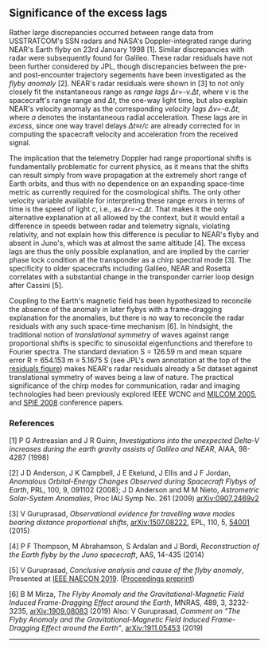 ## Significance of the excess lags

Rather large discrepancies occurred between
    range data from USSTRATCOM's SSN radars
and
    NASA's Doppler-integrated range
during NEAR's Earth flyby on 23rd January 1998 
    [1].
Similar discrepancies with radar
    were subsequently found
        for Galileo.
These radar residuals
    have not been further considered by JPL,
though
    discrepancies between
        the pre- and post-encounter trajectory segements
have been investigated
    as the _flyby anomaly_
    [2].
NEAR's radar residuals were shown in
    [3]
to not only closely fit
    the instantaneous range as _range lags_
        _&Delta;r=-v.&Delta;t_,
where
    _v_ is the spacecraft's range range
        and _&Delta;t_, the one-way light time,
but also explain
    NEAR's velocity anomaly
as the corresponding _velocity lags_
    _&Delta;v=-a.&Delta;t_,
where
    _a_ denotes the instantaneous radial acceleration.
These lags are in _excess_,
    since one way travel delays
        _&Delta;t&equiv;r/c_
    are already corrected for in computing
        the spacecraft velocity and acceleration
    from the received signal.


The implication that
    the telemetry Doppler had range proportional shifts
        is fundamentally problematic for current physics,
as it means that
    the shifts can result simply from wave propagation
        at the extremely short range of Earth orbits,
and thus with no dependence on
    an expanding space-time metric
        as currently required for
            the cosmological shifts. 
The only other velocity variable available
    for interpreting these range errors
        in terms of time
    is the speed of light _c_,
i.e.,
    as _&Delta;r=-c.&Delta;t_.
That makes it
    the only alternative explanation
        at all allowed by the context,
but it would entail
    a difference in speeds between
        radar and telemetry signals,
    violating relativity,
and
not explain how
    this difference is peculiar to
        NEAR's flyby
    and absent in Juno's,
        which was at almost the same altitude
    [4].
The excess lags are thus
    the only possible explanation,
and are implied by
    the carrier phase lock condition at the transponder
        as a chirp spectral mode
    [3].
The specificity to older spacecrafts
    including Galileo, NEAR and Rosetta
correlates with
    a substantial change in
        the transponder carrier loop design
    after Cassini
    [5].


Coupling to the Earth's magnetic field
    has been hypothesized
to reconcile
    the absence of the anomaly in later flybys
        with a frame-dragging explanation for the anomalies,
but there is no way to reconcile
    the radar residuals with any such space-time mechanism
    [6].
In hindsight,
the traditional notion of _translational symmetry_ of waves
    against range proportional shifts
is specific to
    sinusoidal eigenfunctions
        and therefore to Fourier spectra.
The standard deviation S = 126.59 m
    and mean square error R = 654.153 m
        &equiv; 5.1675 S
    (see JPL's own annotation at the top of
        the [residuals figure](ref/Antreasian/fig10_near_SSNrange.pdf))
makes NEAR's radar residuals already a 5&sigma; dataset
    against translational symmetry of waves being
        a law of nature.
The practical significance of
    the chirp modes
for communication, radar and imaging technologies
    had been previously explored
    IEEE WCNC and [MILCOM 2005](https://arXiv.org/abs/0812.2652),
    and [SPIE 2008](https://arXiv.org/abs/0812.1004)
    conference papers.


### References

[1] P G Antreasian and J R Guinn,
_Investigations into the unexpected Delta-V increases during the earth gravity assists of Galileo and NEAR_,
AIAA, 98-4287 (1998) 

[2] J D Anderson, J K Campbell, J E Ekelund, J Ellis and J F Jordan,
_Anomalous Orbital-Energy Changes Observed during Spacecraft Flybys of Earth_,
PRL, 100, 9, 091102 (2008);
J D Anderson and M M Nieto,
_Astrometric Solar-System Anomalies_,
Proc IAU Symp No. 261 (2009)
[arXiv:0907.2469v2](https://arXiv.org/abs/0907.2469)

[3] V Guruprasad,
_Observational evidence for travelling wave modes bearing distance proportional shifts_,
[arXiv:1507.08222](https://arXiv.org/abs/1507.08222),
EPL, 110, 5,
[54001](http://stacks.iop.org/0295-5075/110/i=5/a=54001)
(2015) 

<!--
See also:
L Bilbao,
_Comment on Observational evidence for travelling wave modes bearing distance proportional shifts_,
[EPL](https://iopscience.iop.org/article/10.1209/0295-5075/115/54004) (2016),
Also: _Does the velocity of light depend on the source movement?_,
Prog in Phys (12) 307-312
[arXiv:1606.03921](https://arXiv.org/abs/1606.03921)
(2016)
-->

[4]
P F Thompson, M Abrahamson, S Ardalan and J Bordi,
_Reconstruction of the Earth flyby by the Juno spacecraft_,
AAS, 14-435 (2014) 

[5] V Guruprasad,
_Conclusive analysis and cause of the flyby anomaly_,
Presented at [IEEE NAECON 2019](https://attend.ieee.org/naecon-2019/wp-content/uploads/sites/29/2019/08/Guruprasad-483-Radar-2.pdf). ([Proceedings preprint](https://doi.org/10.36227/techrxiv.10252871))

[6]
B M Mirza,
_The Flyby Anomaly and the Gravitational-Magnetic Field Induced Frame-Dragging Effect around the Earth_,
MNRAS, 489, 3, 3232-3235, [arXiv:1909.08083](https://arXiv.org/abs/1909.08083) (2019) 
Also:
V Guruprasad, _Comment on "The Flyby Anomaly and the Gravitational-Magnetic Field Induced Frame-Dragging Effect around the Earth"_,
[arXiv:1911.05453](https://arXiv.org/abs/1911.05453) (2019) 

---

